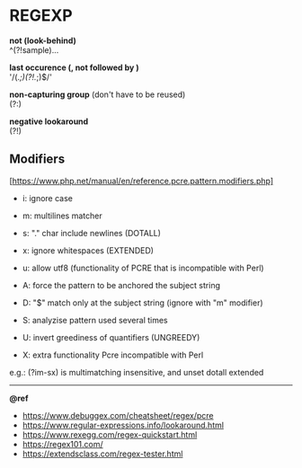 # REGEXP

**not (look-behind)**    
^(?!sample)...

**last occurence (<occurence>, not followed by <occurence>)**  
'/(.*;)(?!.*;)$/'  
  
**non-capturing group** (don't have to be reused)  
(?:)    
  
**negative lookaround**  
(?!)  

## Modifiers
[https://www.php.net/manual/en/reference.pcre.pattern.modifiers.php]
- i: ignore case
- m: multilines matcher
- s: "." char include newlines (DOTALL)
- x: ignore whitespaces (EXTENDED)
- u: allow utf8 (functionality of PCRE that is incompatible with Perl)

- A: force the pattern to be anchored the subject string
- D: "$" match only at the subject string (ignore with "m" modifier)
- S: analyzise pattern used several times
- U: invert greediness of quantifiers (UNGREEDY)
- X: extra functionality Pcre incompatible with Perl

e.g.: (?im-sx) is multimatching insensitive, and unset dotall extended

---
**@ref** 
+ https://www.debuggex.com/cheatsheet/regex/pcre
+ https://www.regular-expressions.info/lookaround.html
+ https://www.rexegg.com/regex-quickstart.html
+ https://regex101.com/
+ https://extendsclass.com/regex-tester.html
